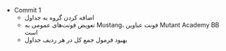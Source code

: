 - Commit 1
	- اضافه کردن گروه به جداول
	- تعویض فونت‌های عمومی به Mustang، فونت عناوین Mutant Academy BB است
	- بهبود فرمول جمع کل در هر ردیف جداول